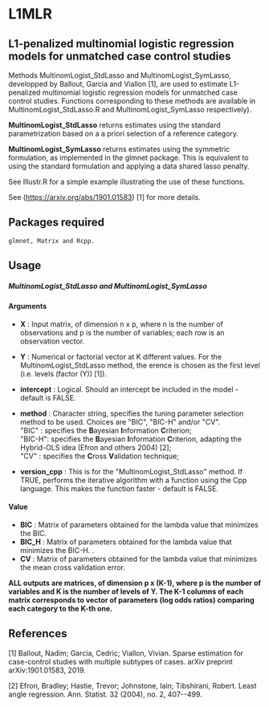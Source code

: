 # L1MLR
## L1-penalized multinomial logistic regression models for unmatched case control studies

Methods MultinomLogist_StdLasso and MultinomLogist_SymLasso, developped by Ballout, Garcia and Viallon [1], are used to estimate L1-penalized multinomial logistic regression models for unmatched case control studies. Functions corresponding to these methods are available in MultinomLogist_StdLasso.R and MultinomLogist_SymLasso respectively).

**MultinomLogist_StdLasso** returns estimates using the standard parametrization based on a a priori selection of a reference category.

**MultinomLogist_SymLasso** returns estimates using the symmetric formulation, as implemented in the glmnet package. This is equivalent to using the standard formulation and applying a data shared lasso penalty.

See Illustr.R for a simple example illustrating the use of these functions.

See (https://arxiv.org/abs/1901.01583) [1] for more details.
## Packages required 


```
glmnet, Matrix and Rcpp.
```



## Usage
##### MultinomLogist_StdLasso and MultinomLogist_SymLasso
#### Arguments
* **X**        : Input matrix, of dimension n x p, where n is the number of observations and p is the number of variables; each row is an observation vector.  
* **Y**        : Numerical or factorial vector at K different values. For the MultinomLogist_StdLasso method, the 
erence is chosen as the first level (i.e. levels (factor (Y)) [1]).
* **intercept**    : Logical. Should an intercept be included in the model - default is FALSE.  
* **method**        : Character string, specifies the tuning parameter selection method to be used. Choices are "BIC", "BIC-H" and/or "CV".  
"BIC" :  specifies the **B**ayesian **I**nformation **C**riterion;  
"BIC-H":  specifies the **B**ayesian **I**nformation **C**riterion, adapting the Hybrid-OLS idea (Efron and others 2004) [2];  
"CV"  :  specifies the **C**ross **V**alidation technique;  

* **version_cpp**      : This is for the "MultinomLogist_StdLasso" method. If TRUE, performs the iterative algorithm with a function using the Cpp language. This makes the function faster - default is FALSE.

#### Value
* **BIC**         : Matrix of parameters obtained for the lambda value that minimizes the BIC.    
* **BIC_H**       : Matrix of parameters obtained for the lambda value that minimizes the BIC-H.  .   
* **CV**       : Matrix of parameters obtained for the lambda value that minimizes the mean cross validation error.   
   
**ALL outputs are matrices, of dimension p x (K-1), where p is the number of variables and K is the number of levels of Y. The K-1 columns of each matrix corresponds to vector of parameters (log odds ratios) comparing each category to the K-th one.**  




## References

[1] Ballout, Nadim; Garcia, Cedric; Viallon, Vivian. Sparse estimation for case-control studies with multiple subtypes of cases. arXiv preprint arXiv:1901.01583, 2019.

[2] Efron, Bradley; Hastie, Trevor; Johnstone, Iain; Tibshirani, Robert. Least angle regression. Ann. Statist. 32 (2004), no. 2, 407--499.

